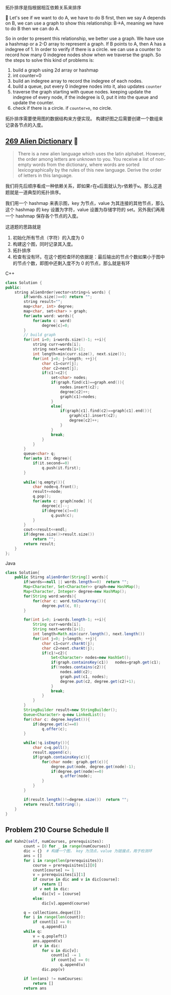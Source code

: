 拓扑排序是指根据相互依赖关系来排序

:green_book: Let's see if we want to do A, we have to do B first, then we say A depends on B, we can use a graph to show this relationship: B->A, meaning we have to do B then we can do A.

So in order to present this relationship, we better use a graph. We have use a hashmap or a 2-D array to represent a graph. If B points to A, then A has a indegree of 1. In order to verify if there is a circle. we can use a counter to record how many 0 indegree nodes show when we traverse the graph. So the steps to solve this kind of problems is:

1. build a graph using 2d array or hashmap
2. int counter=0
3. build an indegree array to record the indegree of each nodes.
4. build a queue, put every 0 indegree nodes into it, also updates `counter`
5. traverse the graph starting with queue nodes. keeping update the indegree of every node, if the indegree is 0, put it into the queue and update the counter.
6. check if there is a circle. if `counter=n`, no circle.

拓扑排序需要使用图的数据结构来方便实现。
构建好图之后需要创建一个数组来记录各节点的入度。

## [269 Alien Dictionary](https://leetcode.com/problems/alien-dictionary/)  :triangular_flag_on_post:

> There is a new alien language which uses the latin alphabet. However, the order among letters are unknown to you. You receive a list of non-empty words from the dictionary, where words are sorted lexicographically by the rules of this new language. Derive the order of letters in this language.

我们将先后顺序看成一种依赖关系，即如果`r`在`w`后面就认为`r`依赖于`w`。那么这道题就是一道典型的拓扑排序。

我们用一个 hashmap 来表示图，key 为节点，value 为其连接的其他节点，那么这个 hashmap 的 key 设置为字符，value 设置为存储字符的 set。另外我们再用一个 hashmap 保存各个节点的入度。

这道题的思路就是

1. 初始化所有节点（字符）的入度为 0
2. 构建这个图，同时记录其入度。
3. 拓扑排序
4. 检查有没有环。在这个题检查环的依据是：最后输出的节点个数如果小于图中的节点个数，即图中还剩入度不为 0 的节点，那么就是有环

C++

```cpp
class Solution {
public:
    string alienOrder(vector<string>& words) {
        if(words.size()==0) return "";
        string result="";
        map<char, int> degree;
        map<char, set<char> > graph;
        for(auto word: words){
            for(auto c: word)
                degree[c]=0;
        }
        // build graph
        for(int i=0; i<words.size()-1; ++i){
            string curr=words[i];
            string next=words[i+1];
            int length=min(curr.size(), next.size());
            for(int j=0; j<length; ++j){
                char c1=curr[j];
                char c2=next[j];
                if(c1!=c2){
                    set<char> nodes;
                    if(graph.find(c1)==graph.end()){
                        nodes.insert(c2);
                        degree[c2]++;
                        graph[c1]=nodes;
                    }
                    else{
                        if(graph[c1].find(c2)==graph[c1].end()){
                            graph[c1].insert(c2);
                            degree[c2]++;
                        }
                    }
                    break;
                }
            }
        }
        queue<char> q;
        for(auto it: degree){
            if(it.second==0)
                q.push(it.first);
        }
        
        while(!q.empty()){
            char node=q.front();
            result+=node;
            q.pop();
            for(auto c: graph[node] ){
                degree[c]--;
                if(degree[c]==0)
                    q.push(c);
            }
        }
        cout<<result<<endl;
        if(degree.size()>result.size())
            return "";
        return result;
    }
};
```

Java

```Java
class Solution{
    public Stirng alienOrder(String[] words){
        if(words==null || words.length==0)  return "";
        Map<Character, Set<Character>> graph=new HashMap();
        Map<Character, Integer> degree=new HashMap();
        for(String word:words){
            for(char c: word.toCharArray()){
                degree.put(c, 0);
        }

        for(int i=0; i<words.length-1; ++i){
            String curr=words[i];
            String next=words[i+1];
            int length=Math.min(curr.length(), next.length())
            for(int j=0; j<length; ++j){
                char c1=curr.charAt(j);
                char c2=next.charAt(j);
                if(c1!=c2){
                    Set<Character> nodes=new HashSet();
                    if(graph.containsKey(c1))   nodes=graph.get(c1);
                    if(!nodes.contains(c2)){
                        nodes.add(c2);
                        graph.put(c1, nodes);
                        degree.put(c2, degree.get(c2)+1);
                    }
                    break;
                }
            }
        }
        StringBuilder result=new StringBuilder();
        Queue<Character> q=new LinkedList();
        for(char c: degree.keySet()){
            if(degree.get(c)==0)
                q.offer(c);
        }

        while(!q.isEmpty()){
            char c=q.poll();
            result.append(c);
            if(graph.containsKey(c)){
                for(char node: graph.get(c)){
                    degree.put(node, degree.get(node)-1);
                    if(degree.get(node)==0)
                        q.offer(node);
                }
            }
        }

        if(result.length()!=degree.size())  return "";
        return result.toString();
    }
}
```

## Problem 210 Course Schedule II 

```python
def Kahn2(self, numCourses, prerequisites):
        count = [0 for _ in range(numCourses)]
        dic = {}  # 构建一个图， key 为顶点，value 为链接点，用于检测环
        ans = []
        for i in range(len(prerequisites)):
            course = prerequisites[i][0]
            count[course] += 1
            v = prerequisites[i][1]
            if course in dic and v in dic[course]:
                return []
            if v not in dic:
                dic[v] = [course]
            else:
                dic[v].append(course)

        q = collections.deque([])
        for i in range(len(count)):
            if count[i] == 0:
                q.append(i)
        while q:
            v = q.popleft()
            ans.append(v)
            if v in dic:
                for u in dic[v]:
                    count[u] -= 1
                    if count[u] == 0:
                        q.append(u)
                dic.pop(v)

        if len(ans) != numCourses:
            return []
        return ans
```
